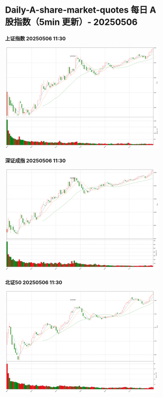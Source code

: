 
# Daily-A-share-market-quotes 每日 A 股指数（5min 更新）- 20250506

### 上证指数 20250506 11:30
![](./fig/2025/5/20250506-sh000001.png)

### 深证成指 20250506 11:30
![](./fig/2025/5/20250506-sz399001.png)

### 北证50 20250506 11:30
![](./fig/2025/5/20250506-bj899050.png)
